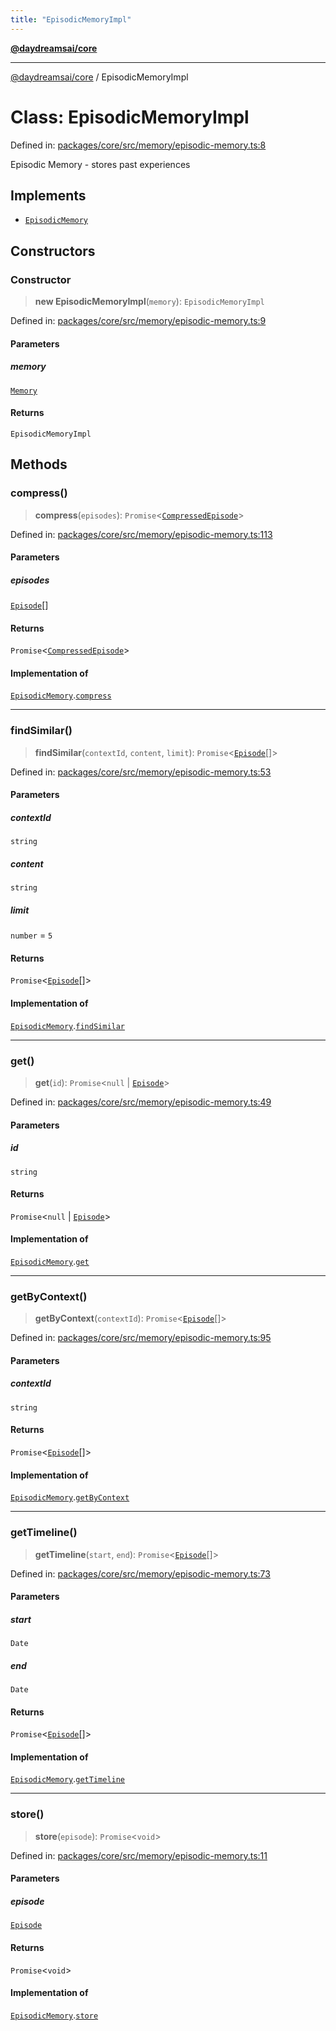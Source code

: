 ```yaml
---
title: "EpisodicMemoryImpl"
---
```


[**@daydreamsai/core**](./api-reference.md)

***

[@daydreamsai/core](./api-reference.md) / EpisodicMemoryImpl

# Class: EpisodicMemoryImpl

Defined in: [packages/core/src/memory/episodic-memory.ts:8](https://github.com/dojoengine/daydreams/blob/877d54c3d7a1ffa2e1fe799ae3402216c969af05/packages/core/src/memory/episodic-memory.ts#L8)

Episodic Memory - stores past experiences

## Implements

- [`EpisodicMemory`](./EpisodicMemory.md)

## Constructors

### Constructor

> **new EpisodicMemoryImpl**(`memory`): `EpisodicMemoryImpl`

Defined in: [packages/core/src/memory/episodic-memory.ts:9](https://github.com/dojoengine/daydreams/blob/877d54c3d7a1ffa2e1fe799ae3402216c969af05/packages/core/src/memory/episodic-memory.ts#L9)

#### Parameters

##### memory

[`Memory`](./Memory.md)

#### Returns

`EpisodicMemoryImpl`

## Methods

### compress()

> **compress**(`episodes`): `Promise`\<[`CompressedEpisode`](./CompressedEpisode.md)\>

Defined in: [packages/core/src/memory/episodic-memory.ts:113](https://github.com/dojoengine/daydreams/blob/877d54c3d7a1ffa2e1fe799ae3402216c969af05/packages/core/src/memory/episodic-memory.ts#L113)

#### Parameters

##### episodes

[`Episode`](./Episode.md)[]

#### Returns

`Promise`\<[`CompressedEpisode`](./CompressedEpisode.md)\>

#### Implementation of

[`EpisodicMemory`](./EpisodicMemory.md).[`compress`](EpisodicMemory.md#compress)

***

### findSimilar()

> **findSimilar**(`contextId`, `content`, `limit`): `Promise`\<[`Episode`](./Episode.md)[]\>

Defined in: [packages/core/src/memory/episodic-memory.ts:53](https://github.com/dojoengine/daydreams/blob/877d54c3d7a1ffa2e1fe799ae3402216c969af05/packages/core/src/memory/episodic-memory.ts#L53)

#### Parameters

##### contextId

`string`

##### content

`string`

##### limit

`number` = `5`

#### Returns

`Promise`\<[`Episode`](./Episode.md)[]\>

#### Implementation of

[`EpisodicMemory`](./EpisodicMemory.md).[`findSimilar`](EpisodicMemory.md#findsimilar)

***

### get()

> **get**(`id`): `Promise`\<`null` \| [`Episode`](./Episode.md)\>

Defined in: [packages/core/src/memory/episodic-memory.ts:49](https://github.com/dojoengine/daydreams/blob/877d54c3d7a1ffa2e1fe799ae3402216c969af05/packages/core/src/memory/episodic-memory.ts#L49)

#### Parameters

##### id

`string`

#### Returns

`Promise`\<`null` \| [`Episode`](./Episode.md)\>

#### Implementation of

[`EpisodicMemory`](./EpisodicMemory.md).[`get`](EpisodicMemory.md#get)

***

### getByContext()

> **getByContext**(`contextId`): `Promise`\<[`Episode`](./Episode.md)[]\>

Defined in: [packages/core/src/memory/episodic-memory.ts:95](https://github.com/dojoengine/daydreams/blob/877d54c3d7a1ffa2e1fe799ae3402216c969af05/packages/core/src/memory/episodic-memory.ts#L95)

#### Parameters

##### contextId

`string`

#### Returns

`Promise`\<[`Episode`](./Episode.md)[]\>

#### Implementation of

[`EpisodicMemory`](./EpisodicMemory.md).[`getByContext`](EpisodicMemory.md#getbycontext)

***

### getTimeline()

> **getTimeline**(`start`, `end`): `Promise`\<[`Episode`](./Episode.md)[]\>

Defined in: [packages/core/src/memory/episodic-memory.ts:73](https://github.com/dojoengine/daydreams/blob/877d54c3d7a1ffa2e1fe799ae3402216c969af05/packages/core/src/memory/episodic-memory.ts#L73)

#### Parameters

##### start

`Date`

##### end

`Date`

#### Returns

`Promise`\<[`Episode`](./Episode.md)[]\>

#### Implementation of

[`EpisodicMemory`](./EpisodicMemory.md).[`getTimeline`](EpisodicMemory.md#gettimeline)

***

### store()

> **store**(`episode`): `Promise`\<`void`\>

Defined in: [packages/core/src/memory/episodic-memory.ts:11](https://github.com/dojoengine/daydreams/blob/877d54c3d7a1ffa2e1fe799ae3402216c969af05/packages/core/src/memory/episodic-memory.ts#L11)

#### Parameters

##### episode

[`Episode`](./Episode.md)

#### Returns

`Promise`\<`void`\>

#### Implementation of

[`EpisodicMemory`](./EpisodicMemory.md).[`store`](EpisodicMemory.md#store)
